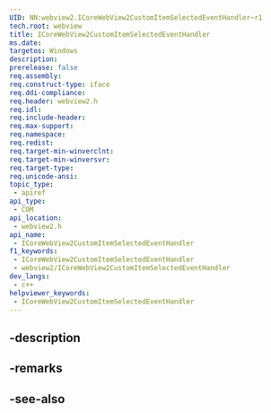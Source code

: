 ```yaml
---
UID: NN:webview2.ICoreWebView2CustomItemSelectedEventHandler~r1
tech.root: webview
title: ICoreWebView2CustomItemSelectedEventHandler
ms.date: 
targetos: Windows
description: 
prerelease: false
req.assembly: 
req.construct-type: iface
req.ddi-compliance: 
req.header: webview2.h
req.idl: 
req.include-header: 
req.max-support: 
req.namespace: 
req.redist: 
req.target-min-winverclnt: 
req.target-min-winversvr: 
req.target-type: 
req.unicode-ansi: 
topic_type:
 - apiref
api_type:
 - COM
api_location:
 - webview2.h
api_name:
 - ICoreWebView2CustomItemSelectedEventHandler
f1_keywords:
 - ICoreWebView2CustomItemSelectedEventHandler
 - webview2/ICoreWebView2CustomItemSelectedEventHandler
dev_langs:
 - c++
helpviewer_keywords:
 - ICoreWebView2CustomItemSelectedEventHandler
---
```


## -description

## -remarks

## -see-also

